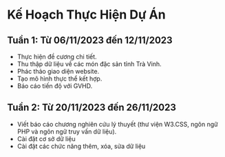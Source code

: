 # Kế Hoạch Thực Hiện Dự Án

## Tuần 1: Từ 06/11/2023 đến 12/11/2023

- Thực hiện đề cương chi tiết.
- Thu thập dữ liệu về các món đặc sản tỉnh Trà Vinh.
- Phác thảo giao diện website.
- Tạo mô hình thực thể kết hợp.
- Báo cáo tiến độ với GVHD.

## Tuần 2: Từ 20/11/2023 đến 26/11/2023

- Viết báo cáo chương nghiên cứu lý thuyết (thư viện W3.CSS, ngôn ngữ PHP và ngôn ngữ truy vấn dữ liệu).
- Cài đặt cơ sở dữ liệu
- Cài đặt các chức năng thêm, xóa, sửa dữ liệu

